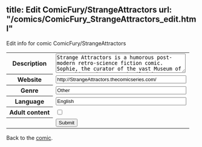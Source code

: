 title: Edit ComicFury/StrangeAttractors
url: "/comics/ComicFury_StrangeAttractors_edit.html"
---
Edit info for comic ComicFury/StrangeAttractors

<form name="comic" action="http://gaepostmail.appspot.com/comic/" method="post">
<table class="comicinfo">
<tr>
<th>Description</th><td><textarea name="description" cols="40" rows="3">Strange Attractors is a humorous post-modern retro-science fiction comic. Sophie, the curator of the vast Museum of Lost Things, becomes embroiled in an epoch spanning war between magic and science, in which the comics she loves are actually coded histories, and she’s become a magnet for all sorts of cosmic weirdness.</textarea></td>
</tr>
<tr>
<th>Website</th><td><input type="text" name="url" value="http://StrangeAttractors.thecomicseries.com/" size="40"/></td>
</tr>
<tr>
<th>Genre</th><td><input type="text" name="genre" value="Other" size="40"/></td>
</tr>
<tr>
<th>Language</th><td><input type="text" name="language" value="English" size="40"/></td>
</tr>
<tr>
<th>Adult content</th><td><input type="checkbox" name="adult" value="adult" /></td>
</tr>
<tr>
<th></th><td>
<input type="hidden" name="comic" value="ComicFury_StrangeAttractors" />
<input type="submit" name="submit" value="Submit" />
</td>
</tr>
</table>
</form>

Back to the [comic](ComicFury_StrangeAttractors.html).
